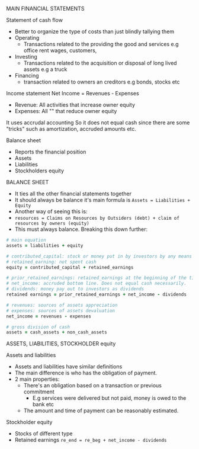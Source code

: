 MAIN FINANCIAL STATEMENTS

Statement of cash flow
- Better to organize the type of costs than just blindly tallying them
- Operating
  - Transactions related to the providing the good and services
    e.g office rent wages, customers,
- Investing
  - Transactions related to the acquisition or disposal of long lived assets
    e.g a truck
- Financing
  - transaction related to owners an creditors
  e.g bonds, stocks etc

Income statement
Net Income = Revenues - Expenses

- Revenue: All activities that increase owner equity
- Expenses: All "" that reduce owner equity

It uses accrudal accounting
So it does not equal cash since there are some "tricks" such as
amortization, accruded amounts etc.

Balance sheet
- Reports the financial position
- Assets
- Liabilities
- Stockholders equity


BALANCE SHEET
- It ties all the other financial statements together
- It should always be balance it's main formula is
`Assets = Liabilities + Equity`
- Another way of seeing this is:
- `resources = Claims on Resources by Outsiders (debt) + claim of resources by owners (equity)`
- This must always balance. Breaking this down further:

```ruby
# main equation
assets = liabilities + equity

# contributed_capital: stock or money put in by investors by any means
# retained_earning: not spent cash
equity = contributed_capital + retained_earnings

# prior_retained_earnings: retained_earnings at the beginning of the time period
# net_income: accruded bottom line. Does not equal cash necessarily.
# dividends: money pay out to investors as dividends
retained earnings = prior_retained_earnings + net_income - dividends

# revenues: sources of assets appreciation
# expenses: sources of assets devaluation 
net_income = revenues - expenses

# gross division of cash
assets = cash_assets + non_cash_assets
```

ASSETS, LIABILITIES, STOCKHOLDER equity

Assets and liabilities
- Assets and liabilities have similar definitions
- The main difference is who has the obligation of payment.
- 2 main properties:
  - There's an obligation based on a transaction or previous commitment
    - E.g services were delivered but not paid, money is owed to the bank etc
  - The amount and time of payment can be reasonably estimated.

Stockholder equity
- Stocks of different type
- Retained earnings
`re_end = re_beg + net_income - dividends`
